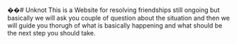 ��#   U n k n o t 
 
 This is a Website for resolving friendships still ongoing but basically we will ask you couple of question about the situation and then we will guide you thorugh of what is basically happening and what should be the next step you should take.
